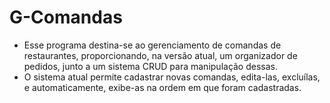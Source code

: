 # G-Comandas

- Esse programa destina-se ao gerenciamento de comandas de restaurantes, proporcionando, na versão atual, um organizador de pedidos, junto a um sistema CRUD para manipulação dessas.
- O sistema atual permite cadastrar novas comandas, edita-las, excluílas, e automaticamente, exibe-as na ordem em que foram cadastradas.
